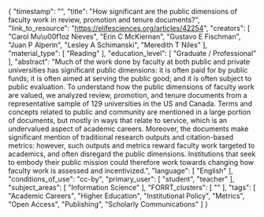 {
    "timestamp": "",
    "title": "How significant are the public dimensions of faculty work in review, promotion and tenure documents?",
    "link_to_resource": "https://elifesciences.org/articles/42254",
    "creators": [
        "Carol Mu\u00f1oz Nieves",
        "Erin C McKiernan",
        "Gustavo E Fischman",
        "Juan P Alperin",
        "Lesley A Schimanski",
        "Meredith T Niles"
    ],
    "material_type": [
        "Reading"
    ],
    "education_level": [
        "Graduate / Professional"
    ],
    "abstract": "Much of the work done by faculty at both public and private universities has significant public dimensions: it is often paid for by public funds; it is often aimed at serving the public good; and it is often subject to public evaluation. To understand how the public dimensions of faculty work are valued, we analyzed review, promotion, and tenure documents from a representative sample of 129 universities in the US and Canada. Terms and concepts related to public and community are mentioned in a large portion of documents, but mostly in ways that relate to service, which is an undervalued aspect of academic careers. Moreover, the documents make significant mention of traditional research outputs and citation-based metrics: however, such outputs and metrics reward faculty work targeted to academics, and often disregard the public dimensions. Institutions that seek to embody their public mission could therefore work towards changing how faculty work is assessed and incentivized.",
    "language": [
        "English"
    ],
    "conditions_of_use": "cc-by",
    "primary_user": [
        "student",
        "teacher"
    ],
    "subject_areas": [
        "Information Science"
    ],
    "FORRT_clusters": [
        ""
    ],
    "tags": [
        "Academic Careers",
        "Higher Education",
        "Institutional Policy",
        "Metrics",
        "Open Access",
        "Publishing",
        "Scholarly Communications"
    ]
}